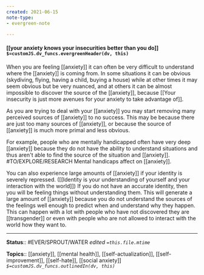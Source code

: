 ```yaml
---
created: 2021-06-15
note-type: 
- evergreen-note

---
```


#### [[your anxiety knows your insecurities better than you do]] `$=customJS.dv_funcs.evergreenHeader(dv, this)`

When you are feeling [[anxiety]] it can often be very difficult to understand where the [[anxiety]] is coming from. In some situations it can be obvious (skydiving, flying, having a child, buying a house) while at other times it may seem obvious but be very nuanced, and at others it can be almost impossible to discover the source of the [[anxiety]], because [[Your insecurity is just more avenues for your anxiety to take advantage of]].

As you are trying to deal with your [[anxiety]] you may start removing many perceived sources of [[anxiety]] to no success. This may be because there are just too many sources of [[anxiety]], or because the source of [[anxiety]] is much more primal and less obvious. 

For example, people who are mentally handicapped often have very deep [[anxiety]] because they do not have the ability to understand situations and thus aren't able to find the source of the situation and [[anxiety]]. #TO/EXPLORE/RESEARCH Mental handicaps affect on [[anxiety]]. 

You can also experience large amounts of [[anxiety]] if your identity is severely repressed. ([[Identity is your understanding of yourself and your interaction with the world]]) If you do not have an accurate identity, then you will be feeling things without understanding them. This will generate a large amount of [[anxiety]] because you do not understand the sources of the feelings well enough to predict when and understand why they happen. This can happen with a lot with people who have not discovered they are [[transgender]] or even with people who are not allowed to interact with the world how they want to.


---

**Status**:: #EVER/SPROUT/WATER 
*edited `=this.file.mtime`*

**Topics**:: [[anxiety]], [[mental health]], [[self-actualization]], [[self-improvement]], [[self-hate]], [[social anxiety]] 
*`$=customJS.dv_funcs.outlinedIn(dv, this)`*
